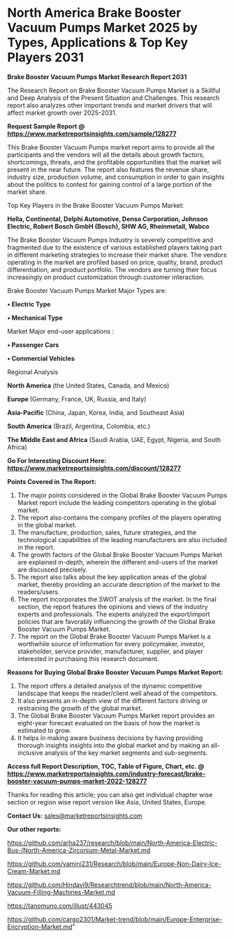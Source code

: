 # North America Brake Booster Vacuum Pumps Market 2025 by Types, Applications & Top Key Players 2031

<strong>Brake Booster Vacuum Pumps Market Research Report 2031</strong>

The Research Report on Brake Booster Vacuum Pumps Market is a Skillful and Deep Analysis of the Present Situation and Challenges. This research report also analyzes other important trends and market drivers that will affect market growth over 2025-2031.

<strong>Request Sample Report @ <a href=https://www.marketreportsinsights.com/sample/128277>https://www.marketreportsinsights.com/sample/128277</a></strong>

This Brake Booster Vacuum Pumps market report aims to provide all the participants and the vendors will all the details about growth factors, shortcomings, threats, and the profitable opportunities that the market will present in the near future. The report also features the revenue share, industry size, production volume, and consumption in order to gain insights about the politics to contest for gaining control of a large portion of the market share.

Top Key Players in the Brake Booster Vacuum Pumps Market:

<strong>Hella, Continental, Delphi Automotive, Denso Corporation, Johnson Electric, Robert Bosch GmbH (Bosch), SHW AG, Rheinmetall, Wabco</strong>

The Brake Booster Vacuum Pumps Industry is severely competitive and fragmented due to the existence of various established players taking part in different marketing strategies to increase their market share. The vendors operating in the market are profiled based on price, quality, brand, product differentiation, and product portfolio. The vendors are turning their focus increasingly on product customization through customer interaction.

Brake Booster Vacuum Pumps Market Major Types are:

<strong>• Electric Type

• Mechanical Type</strong>

Market Major end-user applications :

<strong>• Passenger Cars

• Commercial Vehicles</strong>

Regional Analysis

</u><strong><b>North America</b></strong> (the United States, Canada, and Mexico)

<strong><b>Europe </b></strong>(Germany, France, UK, Russia, and Italy)

<strong><b>Asia-Pacific</b></strong> (China, Japan, Korea, India, and Southeast Asia)

<strong><b>South America</b></strong> (Brazil, Argentina, Colombia, etc.)

<strong><b>The Middle East and Africa</b></strong> (Saudi Arabia, UAE, Egypt, Nigeria, and South Africa)

<strong>Go For Interesting Discount Here: <a href=https://www.marketreportsinsights.com/discount/128277>https://www.marketreportsinsights.com/discount/128277</a></strong>

<strong>Points Covered in The Report:</strong>
<ol>
  <li>The major points considered in the Global Brake Booster Vacuum Pumps Market report include the leading competitors operating in the global market.</li>
  <li>The report also contains the company profiles of the players operating in the global market.</li>
  <li>The manufacture, production, sales, future strategies, and the technological capabilities of the leading manufacturers are also included in the report.</li>
  <li>The growth factors of the Global Brake Booster Vacuum Pumps Market are explained in-depth, wherein the different end-users of the market are discussed precisely.</li>
  <li>The report also talks about the key application areas of the global market, thereby providing an accurate description of the market to the readers/users.</li>
  <li>The report incorporates the SWOT analysis of the market. In the final section, the report features the opinions and views of the industry experts and professionals. The experts analyzed the export/import policies that are favorably influencing the growth of the Global Brake Booster Vacuum Pumps Market.</li>
  <li>The report on the Global Brake Booster Vacuum Pumps Market is a worthwhile source of information for every policymaker, investor, stakeholder, service provider, manufacturer, supplier, and player interested in purchasing this research document.</li>
</ol>
<strong>Reasons for Buying Global Brake Booster Vacuum Pumps Market Report:</strong>

<ol>
  <li>The report offers a detailed analysis of the dynamic competitive landscape that keeps the reader/client well ahead of the competitors.</li>
  <li>It also presents an in-depth view of the different factors driving or restraining the growth of the global market.</li>
  <li>The Global Brake Booster Vacuum Pumps Market report provides an eight-year forecast evaluated on the basis of how the market is estimated to grow.</li>
  <li>It helps in making aware business decisions by having providing thorough insights insights into the global market and by making an all-inclusive analysis of the key market segments and sub-segments.</li>
</ol>
<strong>Access full Report Description, TOC, Table of Figure, Chart, etc. @ <a href=https://www.marketreportsinsights.com/industry-forecast/brake-booster-vacuum-pumps-market-2022-128277>https://www.marketreportsinsights.com/industry-forecast/brake-booster-vacuum-pumps-market-2022-128277</a></strong>


Thanks for reading this article; you can also get individual chapter wise section or region wise report version like Asia, United States, Europe.

<strong>Contact Us:</strong>
sales@marketreportsinsights.com

<strong>Our other reports:</strong>

<a href=https://github.com/arha237/research/blob/main/North-America-Electric-Bus-/North-America-Zirconium-Metal-Market.md>https://github.com/arha237/research/blob/main/North-America-Electric-Bus-/North-America-Zirconium-Metal-Market.md</a>

<a href=https://github.com/yamini231/Research/blob/main/Europe-Non-Dairy-Ice-Cream-Market.md>https://github.com/yamini231/Research/blob/main/Europe-Non-Dairy-Ice-Cream-Market.md</a>

<a href=https://github.com/Hindavi9/Researchtrend/blob/main/North-America-Vacuum-Filling-Machines-Market.md>https://github.com/Hindavi9/Researchtrend/blob/main/North-America-Vacuum-Filling-Machines-Market.md</a>

<a href=https://tanomuno.com/illust/443045>https://tanomuno.com/illust/443045</a>

<a href=https://github.com/cargo2301/Market-trend/blob/main/Europe-Enterprise-Encryption-Market.md>https://github.com/cargo2301/Market-trend/blob/main/Europe-Enterprise-Encryption-Market.md</a>"
